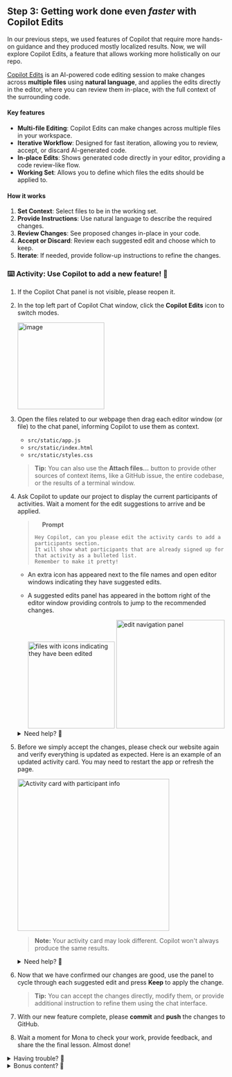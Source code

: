 ## Step 3: Getting work done even _faster_ with Copilot Edits

In our previous steps, we used features of Copilot that require more hands-on guidance and they produced mostly localized results. Now, we will explore Copilot Edits, a feature that allows working more holistically on our repo.

[Copilot Edits](https://code.visualstudio.com/docs/copilot/copilot-edits) is an AI-powered code editing session to make changes across **multiple files** using **natural language**, and applies the edits directly in the editor, where you can review them in-place, with the full context of the surrounding code.

#### Key features

- **Multi-file Editing**: Copilot Edits can make changes across multiple files in your workspace.
- **Iterative Workflow**: Designed for fast iteration, allowing you to review, accept, or discard AI-generated code.
- **In-place Edits**: Shows generated code directly in your editor, providing a code review-like flow.
- **Working Set**: Allows you to define which files the edits should be applied to.

#### How it works

1. **Set Context**: Select files to be in the working set.
1. **Provide Instructions**: Use natural language to describe the required changes.
1. **Review Changes**: See proposed changes in-place in your code.
1. **Accept or Discard**: Review each suggested edit and choose which to keep.
1. **Iterate**: If needed, provide follow-up instructions to refine the changes.

### :keyboard: Activity: Use Copilot to add a new feature! :rocket:

1. If the Copilot Chat panel is not visible, please reopen it.

1. In the top left part of Copilot Chat window, click the **Copilot Edits** icon to switch modes.

   <img width="200" alt="image" src="https://github.com/user-attachments/assets/0b17c5bd-d03b-41b1-b97d-624fcbf8ccd1" />

1. Open the files related to our webpage then drag each editor window (or file) to the chat panel, informing Copilot to use them as context.

   - `src/static/app.js`
   - `src/static/index.html`
   - `src/static/styles.css`

   > **Tip:** You can also use the **Attach files...** button to provide other sources of context items, like a GitHub issue, the entire codebase, or the results of a terminal window.

1. Ask Copilot to update our project to display the current participants of activities. Wait a moment for the edit suggestions to arrive and be applied.

   > <img width="13px" src="https://github.com/user-attachments/assets/98fd5d2e-ea29-4a4a-9212-c7050e177a69" /> **Prompt**
   >
   > ```prompt
   > Hey Copilot, can you please edit the activity cards to add a participants section.
   > It will show what participants that are already signed up for that activity as a bulleted list.
   > Remember to make it pretty!
   > ```

   - An extra icon has appeared next to the file names and open editor windows indicating they have suggested edits.
   - A suggested edits panel has appeared in the bottom right of the editor window providing controls to jump to the recommended changes.

      <img width="200" alt="files with icons indicating they have been edited" src="https://github.com/user-attachments/assets/9c7c2e10-cd18-43c5-9947-cffd6dde0473" />

      <img width="250" alt="edit navigation panel" src="https://github.com/user-attachments/assets/a84965a5-2f43-4c93-a814-0fdeb3a06494" />

   <details>
   <summary>Need help? 🤷</summary><br/>

   Remember, to add the relevant files to the working set.

   ![image](https://github.com/user-attachments/assets/bdd7318b-50e3-46d0-88ce-7615f45ce334)

   </details>

1. Before we simply accept the changes, please check our website again and verify everything is updated as expected. Here is an example of an updated activity card. You may need to restart the app or refresh the page.

   <img width="350" alt="Activity card with participant info" src="https://github.com/user-attachments/assets/59fe792e-d587-487d-8525-2548ac0a7adf" />

   > **Note:** Your activity card may look different. Copilot won't always produce the same results.

   <details>
   <summary>Need help? 🤷</summary><br/>
   If the website is not loading, here are some things to check.

   - Restart the VS Code Debugger to make sure the latest version of the website is served.
   - If you forgot the url, or closed the window, please review step 1.
   - Try hard refreshing the webpage or opening in a private window so it downloads a fresh copy.

   </details>

1. Now that we have confirmed our changes are good, use the panel to cycle through each suggested edit and press **Keep** to apply the change.

   > **Tip:** You can accept the changes directly, modify them, or provide additional instruction to refine them using the chat interface.

1. With our new feature complete, please **commit** and **push** the changes to GitHub.

1. Wait a moment for Mona to check your work, provide feedback, and share the the final lesson. Almost done!

<details>
<summary>Having trouble? 🤷</summary><br/>

If you don't get feedback, here are some things to check:

- Make sure your commite the changes in the `src/static/` directory to the branch `accelerate-with-copilot` and pushed/synchronized to GitHub.
- If Mona found a mistake, simply make a correction and push your changes again. Mona will check your work as many times as needed.

</details>

<details>
<summary>Bonus content? 🧐</summary><br/>

> **Insider Tip:** Try adding an issue comment asking @professortocat about Copilot Agent mode. 😉

</details>
